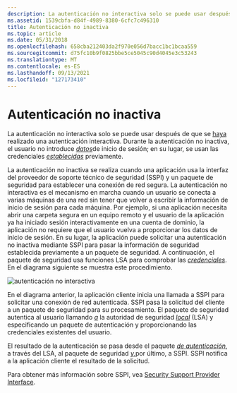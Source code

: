 ```yaml
---
description: La autenticación no interactiva solo se puede usar después de que se haya realizado una autenticación interactiva. Durante la autenticación no interactiva, el usuario no introduce datos de inicio de sesión; en su lugar, se usan las credenciales establecidas anteriormente.
ms.assetid: 1539cbfa-d84f-4989-8380-6cfc7c496310
title: Autenticación no inactiva
ms.topic: article
ms.date: 05/31/2018
ms.openlocfilehash: 658cba212403da2f970e056d7bacc1bc1bcaa559
ms.sourcegitcommit: d75fc10b9f0825bbe5ce5045c90d4045e3c53243
ms.translationtype: MT
ms.contentlocale: es-ES
ms.lasthandoff: 09/13/2021
ms.locfileid: "127173410"
---
```

# <a name="noninteractive-authentication"></a>Autenticación no inactiva

La autenticación no interactiva solo se puede usar después de que se [haya](interactive-authentication.md) realizado una autenticación interactiva. Durante la autenticación no inactiva, el usuario no introduce [*datos*](../secgloss/l-gly.md)de inicio de sesión; en su lugar, se usan las credenciales [*establecidas*](../secgloss/c-gly.md) previamente.

La autenticación no inactiva se [](../secgloss/s-gly.md) realiza cuando una aplicación usa la interfaz del proveedor de soporte técnico de seguridad (SSPI) y un paquete de seguridad para establecer una conexión de red segura. La autenticación no interactiva es el mecanismo en marcha cuando un usuario se conecta a varias máquinas de una red sin tener que volver a escribir la información de inicio de sesión para cada máquina. Por ejemplo, si una aplicación necesita abrir una carpeta segura en un equipo remoto y el usuario de la aplicación ya ha iniciado sesión interactivamente en una cuenta de dominio, la aplicación no requiere que el usuario vuelva a proporcionar los datos de inicio de sesión. En su lugar, la aplicación puede solicitar una autenticación no inactiva mediante SSPI para pasar la información de seguridad establecida previamente a un paquete de seguridad. A continuación, el paquete de seguridad usa funciones LSA para comprobar las [*credenciales*](../secgloss/c-gly.md). En el diagrama siguiente se muestra este procedimiento.

![autenticación no interactiva](images/lsasspi2.png)

En el diagrama anterior, la aplicación cliente inicia una llamada a SSPI para solicitar una conexión de red autenticada. SSPI pasa la solicitud del cliente a un paquete de seguridad para su procesamiento. El paquete de seguridad autentica al usuario llamando [*a*](../secgloss/a-gly.md) la autoridad de seguridad [*local*](../secgloss/l-gly.md) (LSA) y especificando un paquete de autenticación y proporcionando las credenciales existentes del usuario.

El resultado de la autenticación se pasa desde el paquete [*de autenticación*](../secgloss/a-gly.md), a través del LSA, al paquete de seguridad [*y,*](../secgloss/s-gly.md)por último, a SSPI. SSPI notifica a la aplicación cliente el resultado de la solicitud.

Para obtener más información sobre SSPI, vea [Security Support Provider Interface](sspi.md).

 

 
